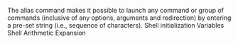 The alias command makes it possible to launch any command or group of commands (inclusive of any options, arguments and redirection) by entering a pre-set string (i.e., sequence of characters).
Shell initialization 
Variables
Shell Arithmetic
Expansion
